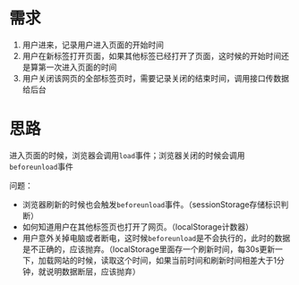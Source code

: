 # 需求
1. 用户进来，记录用户进入页面的开始时间
2. 用户在新标签打开页面，如果其他标签已经打开了页面，这时候的开始时间还是算第一次进入页面的时间
3. 用户关闭该网页的全部标签页时，需要记录关闭的结束时间，调用接口传数据给后台


# 思路
进入页面的时候，浏览器会调用`load`事件；浏览器关闭的时候会调用`beforeunload`事件

问题：
- 浏览器刷新的时候也会触发`beforeunload`事件。（sessionStorage存储标识判断）
- 如何知道用户在其他标签页也打开了网页。（localStorage计数器）
- 用户意外关掉电脑或者断电，这时候`beforeunload`是不会执行的，此时的数据是不正确的，应该抛弃。（localStorage里面存一个刷新时间，每30s更新一下，加载网站的时候，读取这个时间，如果当前时间和刷新时间相差大于1分钟，就说明数据断层，应该抛弃）

